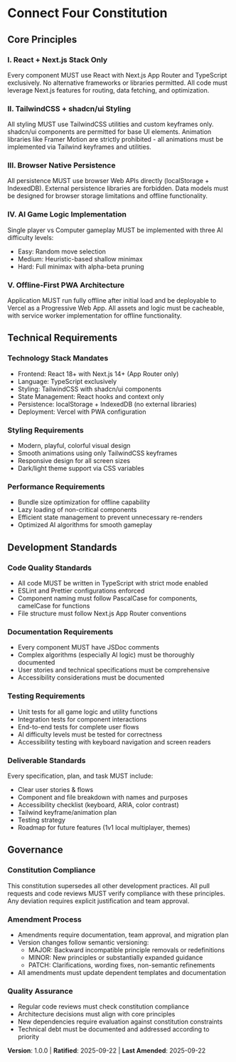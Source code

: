<!-- Sync Impact Report -->
<!-- Version change: 0.0.0 → 1.0.0 -->
<!-- Modified principles: All principles added (new constitution) -->
<!-- Added sections: Core Principles, Technical Requirements, Development Standards, Governance -->
<!-- Removed sections: None -->
<!-- Templates requiring updates: ✅ updated - .specify/templates/plan-template.md, .specify/templates/spec-template.md, .specify/templates/tasks-template.md -->
<!-- Follow-up TODOs: None -->

# Connect Four Constitution

## Core Principles

### I. React + Next.js Stack Only

Every component MUST use React with Next.js App Router and TypeScript exclusively. No alternative frameworks or libraries permitted. All code must leverage Next.js features for routing, data fetching, and optimization.

### II. TailwindCSS + shadcn/ui Styling

All styling MUST use TailwindCSS utilities and custom keyframes only. shadcn/ui components are permitted for base UI elements. Animation libraries like Framer Motion are strictly prohibited - all animations must be implemented via Tailwind keyframes and utilities.

### III. Browser Native Persistence

All persistence MUST use browser Web APIs directly (localStorage + IndexedDB). External persistence libraries are forbidden. Data models must be designed for browser storage limitations and offline functionality.

### IV. AI Game Logic Implementation

Single player vs Computer gameplay MUST be implemented with three AI difficulty levels:

- Easy: Random move selection
- Medium: Heuristic-based shallow minimax
- Hard: Full minimax with alpha-beta pruning

### V. Offline-First PWA Architecture

Application MUST run fully offline after initial load and be deployable to Vercel as a Progressive Web App. All assets and logic must be cacheable, with service worker implementation for offline functionality.

## Technical Requirements

### Technology Stack Mandates

- Frontend: React 18+ with Next.js 14+ (App Router only)
- Language: TypeScript exclusively
- Styling: TailwindCSS with shadcn/ui components
- State Management: React hooks and context only
- Persistence: localStorage + IndexedDB (no external libraries)
- Deployment: Vercel with PWA configuration

### Styling Requirements

- Modern, playful, colorful visual design
- Smooth animations using only TailwindCSS keyframes
- Responsive design for all screen sizes
- Dark/light theme support via CSS variables

### Performance Requirements

- Bundle size optimization for offline capability
- Lazy loading of non-critical components
- Efficient state management to prevent unnecessary re-renders
- Optimized AI algorithms for smooth gameplay

## Development Standards

### Code Quality Standards

- All code MUST be written in TypeScript with strict mode enabled
- ESLint and Prettier configurations enforced
- Component naming must follow PascalCase for components, camelCase for functions
- File structure must follow Next.js App Router conventions

### Documentation Requirements

- Every component MUST have JSDoc comments
- Complex algorithms (especially AI logic) must be thoroughly documented
- User stories and technical specifications must be comprehensive
- Accessibility considerations must be documented

### Testing Requirements

- Unit tests for all game logic and utility functions
- Integration tests for component interactions
- End-to-end tests for complete user flows
- AI difficulty levels must be tested for correctness
- Accessibility testing with keyboard navigation and screen readers

### Deliverable Standards

Every specification, plan, and task MUST include:

- Clear user stories & flows
- Component and file breakdown with names and purposes
- Accessibility checklist (keyboard, ARIA, color contrast)
- Tailwind keyframe/animation plan
- Testing strategy
- Roadmap for future features (1v1 local multiplayer, themes)

## Governance

### Constitution Compliance

This constitution supersedes all other development practices. All pull requests and code reviews MUST verify compliance with these principles. Any deviation requires explicit justification and team approval.

### Amendment Process

- Amendments require documentation, team approval, and migration plan
- Version changes follow semantic versioning:
  - MAJOR: Backward incompatible principle removals or redefinitions
  - MINOR: New principles or substantially expanded guidance
  - PATCH: Clarifications, wording fixes, non-semantic refinements
- All amendments must update dependent templates and documentation

### Quality Assurance

- Regular code reviews must check constitution compliance
- Architecture decisions must align with core principles
- New dependencies require evaluation against constitution constraints
- Technical debt must be documented and addressed according to priority

**Version**: 1.0.0 | **Ratified**: 2025-09-22 | **Last Amended**: 2025-09-22
